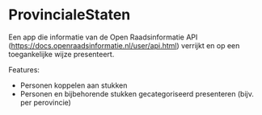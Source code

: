 # ProvincialeStaten

Een app die informatie van de Open Raadsinformatie API (https://docs.openraadsinformatie.nl/user/api.html) verrijkt en op een toegankelijke wijze presenteert.

Features:

* Personen koppelen aan stukken
* Personen en bijbehorende stukken gecategoriseerd presenteren (bijv. per perovincie)
